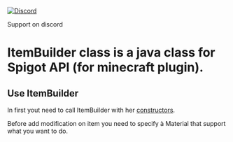 [![Discord](https://img.shields.io/discord/577196219252604942.svg?label=&logo=discord&logoColor=ffffff&color=7389D8&labelColor=6A7EC2)](https://discord.gg/5xQPmD2)

Support on discord


# ItemBuilder class is a java class for Spigot API (for minecraft plugin).

## Use ItemBuilder

In first yout need to call ItemBuilder with her [constructors](https://github.com/WarzouMc/ItemBuilder/wiki/Constructor).

Before add modification on item you need to specify à Material that support what you want to do.
